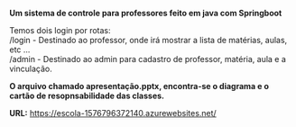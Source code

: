 <strong> Um sistema de controle para professores feito em java com Springboot</strong>

Temos dois login por rotas:<br>
/login -  Destinado ao professor, onde irá mostrar a lista de matérias, aulas, etc ...<br>
/admin - Destinado ao admin para cadastro de professor, matéria, aula e a vinculação.<br>

<strong> O arquivo chamado apresentação.pptx, encontra-se o diagrama e o cartão de resopnsabilidade das classes.</strong> 

<strong>URL:</strong> 
https://escola-1576796372140.azurewebsites.net/
